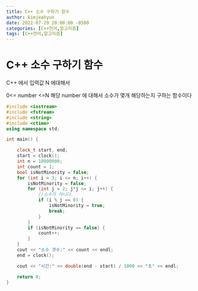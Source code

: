 ```yaml
---
title: C++ 소수 구하기 함수 
author: kimjeahyun
date: 2022-07-29 20:00:00 -0500
categories: [C++언어,알고리즘]
tags: [C++언어,알고리즘]
---
```



# C++ 소수 구하기 함수 

C++ 에서 입력값 N 에대해서 

0<=  number  <=N   해당 number 에 대해서 소수가 몇개 해당하는지 구하는 함수이다

```cpp
#include <iostream>
#include <fstream>
#include <string>
#include <ctime>
using namespace std;

int main() {

	clock_t start, end;
	start = clock();
	int n = 10000000;
	int count = 1;
	bool isNotMinority = false;
	for (int i = 3; i <= n; i++) {
		isNotMinority = false;
		for (int j = 2; j*j <= i; j++) {
			//소수가 아니다.
			if (i % j == 0) {
				isNotMinority = true;
				break;
			}
		}
		if (isNotMinority == false) {
			count++;
		}
	}
	cout << "소수 갯수:" << count << endl;
	end = clock();

	cout << "시간:" << double(end - start) / 1000 << "초" << endl;

	return 0;
}
```
